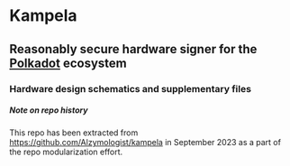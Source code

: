 # Kampela

## Reasonably secure hardware signer for the [Polkadot](https://polkadot.network) ecosystem

### Hardware design schematics and supplementary files




##### Note on repo history

This repo has been extracted from https://github.com/Alzymologist/kampela in September 2023 as a part of the repo modularization effort.
